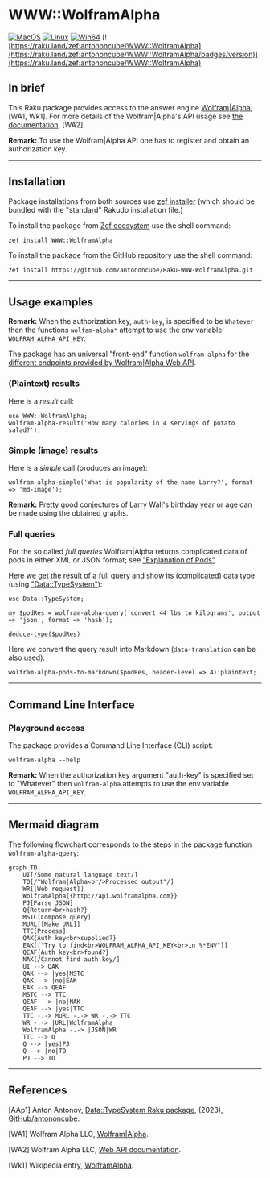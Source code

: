 # WWW::WolframAlpha

[![MacOS](https://github.com/antononcube/Raku-WWW-WolframAlpha/actions/workflows/macos.yml/badge.svg)](https://github.com/antononcube/Raku-WWW-WolframAlpha/actions/workflows/macos.yml)
[![Linux](https://github.com/antononcube/Raku-WWW-WolframAlpha/actions/workflows/linux.yml/badge.svg)](https://github.com/antononcube/Raku-WWW-WolframAlpha/actions/workflows/linux.yml)
[![Win64](https://github.com/antononcube/Raku-WWW-WolframAlpha/actions/workflows/windows.yml/badge.svg)](https://github.com/antononcube/Raku-WWW-WolframAlpha/actions/workflows/windows.yml)
[![https://raku.land/zef:antononcube/WWW::WolframAlpha](https://raku.land/zef:antononcube/WWW::WolframAlpha/badges/version)](https://raku.land/zef:antononcube/WWW::WolframAlpha)

## In brief

This Raku package provides access to the answer engine [Wolfram|Alpha](https://www.wolframalpha.com), [WA1, Wk1].
For more details of the Wolfram|Alpha's API usage see [the documentation](https://products.wolframalpha.com/api/documentation), [WA2].

**Remark:** To use the Wolfram|Alpha API one has to register and obtain an authorization key.


-----

## Installation

Package installations from both sources use [zef installer](https://github.com/ugexe/zef)
(which should be bundled with the "standard" Rakudo installation file.)

To install the package from [Zef ecosystem](https://raku.land/) use the shell command:

```
zef install WWW::WolframAlpha
```

To install the package from the GitHub repository use the shell command:

```
zef install https://github.com/antononcube/Raku-WWW-WolframAlpha.git
```

----

## Usage examples

**Remark:** When the authorization key, `auth-key`, is specified to be `Whatever`
then the functions `wolfam-alpha*` attempt to use the env variable `WOLFRAM_ALPHA_API_KEY`.

The package has an universal "front-end" function `wolfram-alpha` for the 
[different endpoints provided by Wolfram|Alpha Web API](https://products.wolframalpha.com/api/documentation).

### (Plaintext) results

Here is a _result_ call:

```perl6
use WWW::WolframAlpha;
wolfram-alpha-result('How many calories in 4 servings of potato salad?');
```

### Simple (image) results

Here is a _simple_ call (produces an image):

```perl6, results=asis
wolfram-alpha-simple('What is popularity of the name Larry?', format => 'md-image');
```

**Remark:** Pretty good conjectures of Larry Wall's birthday year or age can be made using the obtained graphs.

### Full queries

For the so called *full queries* Wolfram|Alpha returns complicated data of pods in either XML or JSON format;
see ["Explanation of Pods"](https://products.wolframalpha.com/api/documentation?scrollTo=explanation-of-pods).

Here we get the result of a full query and show its (complicated) data type (using ["Data::TypeSystem"](https://raku.land/zef:antononcube/Data::TypeSystem)):

```perl6
use Data::TypeSystem;

my $podRes = wolfram-alpha-query('convert 44 lbs to kilograms', output => 'json', format => 'hash');

deduce-type($podRes)
```

Here we convert the query result into Markdown (`data-translation` can be also used):

```perl6, results=asis
wolfram-alpha-pods-to-markdown($podRes, header-level => 4):plaintext;
```

-------

## Command Line Interface

### Playground access

The package provides a Command Line Interface (CLI) script:

```shell
wolfram-alpha --help
```


**Remark:** When the authorization key argument "auth-key" is specified set to "Whatever"
then `wolfram-alpha` attempts to use the env variable `WOLFRAM_ALPHA_API_KEY`.


--------

## Mermaid diagram

The following flowchart corresponds to the steps in the package function `wolfram-alpha-query`:

```mermaid
graph TD
	UI[/Some natural language text/]
	TO[/"Wolfram|Alpha<br/>Processed output"/]
	WR[[Web request]]
	WolframAlpha{{http://api.wolframalpha.com}}
	PJ[Parse JSON]
	Q{Return<br>hash?}
	MSTC[Compose query]
	MURL[[Make URL]]
	TTC[Process]
	QAK{Auth key<br>supplied?}
	EAK[["Try to find<br>WOLFRAM_ALPHA_API_KEY<br>in %*ENV"]]
	QEAF{Auth key<br>found?}
	NAK[/Cannot find auth key/]
	UI --> QAK
	QAK --> |yes|MSTC
	QAK --> |no|EAK
	EAK --> QEAF
	MSTC --> TTC
	QEAF --> |no|NAK
	QEAF --> |yes|TTC
	TTC -.-> MURL -.-> WR -.-> TTC
	WR -.-> |URL|WolframAlpha 
	WolframAlpha -.-> |JSON|WR
	TTC --> Q 
	Q --> |yes|PJ
	Q --> |no|TO
	PJ --> TO
```

--------

## References

[AAp1] Anton Antonov,
[Data::TypeSystem Raku package](https://github.com/antononcube/Raku-Data-TypeSystem),
(2023),
[GitHub/antononcube](https://github.com/antononcube).

[WA1] Wolfram Alpha LLC, [Wolfram|Alpha](https://www.wolframalpha.com). 

[WA2] Wolfram Alpha LLC, [Web API documentation](https://products.wolframalpha.com/api/documentation).

[Wk1] Wikipedia entry, [WolframAlpha](https://en.wikipedia.org/wiki/WolframAlpha).